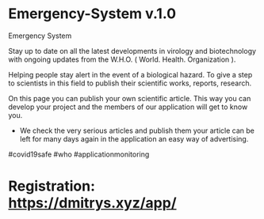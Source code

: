 # Emergency-System  v.1.0

Emergency System

Stay up to date on all the latest developments in virology and biotechnology with ongoing updates from the W.H.O. ( World. Health. Organization ).

Helping people stay alert in the event of a biological hazard. To give a step to scientists in this field to publish their scientific works, reports, research.

On this page you can publish your own scientific article. This way you can develop your project and the members of our application will get to know you.

* We check the very serious articles and publish them your article can be left for many days again in the application an easy way of advertising.

#covid19safe #who #applicationmonitoring

# Registration: https://dmitrys.xyz/app/
